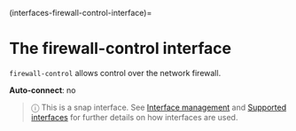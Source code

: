 (interfaces-firewall-control-interface)=
# The firewall-control interface

`firewall-control` allows control over the network firewall.

**Auto-connect**: no

> ⓘ  This is a snap interface. See [Interface management](/) and [Supported interfaces](/interfaces/index) for further details on how interfaces are used.

